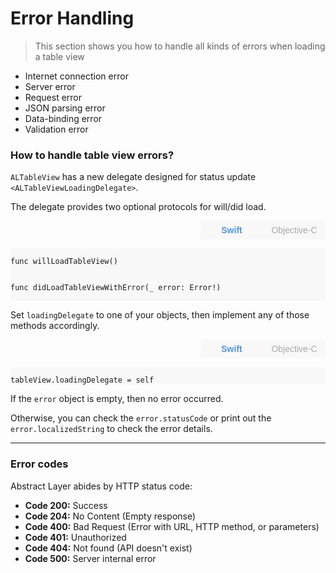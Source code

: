 # Error Handling

> This section shows you how to handle all kinds of errors when loading a table view

* Internet connection error
* Server error
* Request error
* JSON parsing error
* Data-binding error
* Validation error

### How to handle table view errors?

`ALTableView` has a new delegate designed for status update `<ALTableViewLoadingDelegate>`.

The delegate provides two optional protocols for will/did load.

<div style="height:30px;">
<button class="objcButton" onclick="showObjc()" style="font-size: 14px; width: 100px; height: 30px; float: right; border: none; outline: none; background-color: rgb(248,248,248); color: darkGray;">Objective-C</button>
<button class="swiftButton" onclick="showSwift()" style="font-size: 14px; width: 100px; height: 30px; float: right; border: none; outline: none; background-color: rgb(248,248,248); color: rgb(81,148,220); font-weight:600;">Swift</button>
</div>

<div class="swiftDIV" style="background-color:rgb(248,248,248);">
<pre><code>
func willLoadTableView()

func didLoadTableViewWithError(_ error: Error!)
</code></pre>
</div>


<div style="display:none; background-color:rgb(248,248,248);" class="objcDIV">
<pre><code>
- (void)willLoadTableView;

- (void)didLoadTableViewWithError:(NSError *)error;
</code></pre>
</div>

Set `loadingDelegate` to one of your objects, then implement any of those methods accordingly.

<div style="height:30px;">
<button class="objcButton" onclick="showObjc()" style="font-size: 14px; width: 100px; height: 30px; float: right; border: none; outline: none; background-color: rgb(248,248,248); color: darkGray;">Objective-C</button>
<button class="swiftButton" onclick="showSwift()" style="font-size: 14px; width: 100px; height: 30px; float: right; border: none; outline: none; background-color: rgb(248,248,248); color: rgb(81,148,220); font-weight:600;">Swift</button>
</div>

<div class="swiftDIV" style="background-color:rgb(248,248,248);">
<pre><code>
tableView.loadingDelegate = self
</code></pre>
</div>

<div style="display:none; background-color:rgb(248,248,248);" class="objcDIV">
<pre><code>
self.tableView.loadingDelegate = self;
</code></pre>
</div>

If the `error` object is empty, then no error occurred.

Otherwise, you can check the `error.statusCode` or print out the `error.localizedString` to check the error details.

---

### Error codes

Abstract Layer abides by HTTP status code:

* **Code 200:** Success
* **Code 204:** No Content (Empty response)
* **Code 400:** Bad Request (Error with URL, HTTP method, or parameters)
* **Code 401:** Unauthorized
* **Code 404:** Not found (API doesn't exist)
* **Code 500:** Server internal error

